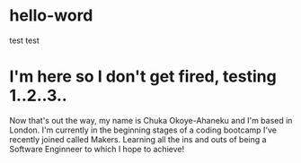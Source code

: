 # hello-word
test test
# I'm here so I don't get fired, testing 1..2..3..

Now that's out the way, my name is Chuka Okoye-Ahaneku and I'm based in London.
I'm currently in the beginning stages of a coding bootcamp I've recently joined called Makers.
Learning all the ins and outs of being a Software Enginneer to which I hope to achieve!
